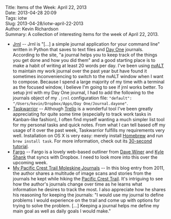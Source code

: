 Title: Items of the Week: April 22, 2013  
Date: 2013-04-28 20:09  
Tags: iotw  
Slug: 2013-04-28/iotw-april-22-2013  
Author: Kevin Richardson  
Summary: A collection of interesting items for the week of April 22, 2013.  

* [Jrnl](maebert.github.io/jrnl/) -- Jrnl is "[…] a simple journal application for your command line" written in Python that saves to text files and [Day One](http://dayoneapp.com/) journals. According to the site, "a journal helps you to keep track of the things you get done and how you did them" and a good starting place is to make a habit of writing at least 20 words per day. I've been using [nvALT](http://brettterpstra.com/projects/nvalt/) to maintain my work journal over the past year but have found it sometimes inconveniencing to switch to the nvALT window when I want to compose. Because I spend a large majority of my time with a terminal as the focused window, I believe I'm going to see if jrnl works better. To setup jrnl with my Day One journal, I had to add the following to the journals object of my `.jrnl` configuration file:  `"default": "/Users/kevin/Dropbox/Apps/Day One/Journal.dayone"`.
* [Taskwarrior](http://taskwarrior.org/projects/show/taskwarrior) -- Although [Trello](https://trello.com/) is a wonderful tool I've been greatly appreciating for quite some time (especially to track work tasks in Kanban-like fashion), I often find myself wanting a much simpler list tool for my personal tasks and quick notes. From what I can tell based off my usage of it over the past week, Taskwarrior fulfills my requirements very well. Installation on OS X is very easy:  merely install [Homebrew](http://mxcl.github.io/homebrew/) and run `brew install task`. For more information, check out its [30-second tutorial](http://taskwarrior.org/projects/taskwarrior/wiki/30-second_Tutorial).
* [Fargo](fargo.io/) -- Fargo is a lovely web-based outliner from [Dave Winer](http://en.wikipedia.org/wiki/Dave_Winer) and [Kyle Shank](http://www.kyleshank.com/) that syncs with Dropbox. I need to look more into this over the upcoming week.
* [My Pacific Crest Trail Moleskine Journals](http://www.thehikeguy.com/2011/11/10/pct-moleskines/) -- In this blog entry from 2011, the author shares a multitude of image scans and stories from the journals he kept while hiking the [Pacific Crest Trail](https://en.wikipedia.org/wiki/Pacific_Crest_Trail). It's intriguing to see how the author's journals change over time as he learns what information he desires to track the most. I also appreciate how he shares his reasoning for keeping the journals:  "I would use my journal to define problems I would experience on the trail and come up with options for trying to solve the problem. […] Keeping a journal helps me define my main goal as well as daily goals I would make."